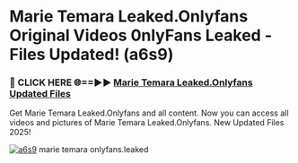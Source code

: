 # Marie Temara Leaked.Onlyfans Original Videos 0nlyFans Leaked - Files Updated! (a6s9)

<h3>🔴 CLICK HERE 🌐==►► <a href="https://tinyurl.com/2jnfzry5" rel="nofollow">Marie Temara Leaked.Onlyfans Updated Files</a></h3>

Get Marie Temara Leaked.Onlyfans and all content. Now you can access all videos and pictures of Marie Temara Leaked.Onlyfans. New Updated Files 2025!

[![a6s9](https://i.imgur.com/GyGTBgg.gif)](https://tinyurl.com/2jnfzry5)
marie temara onlyfans.leaked